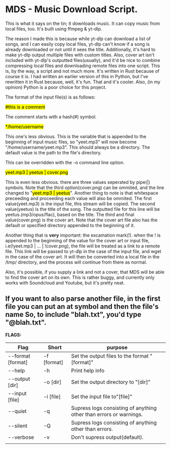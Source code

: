 # MDS - Music Download Script.

This is what it says on the tin; it downloads music. It can copy music from local files, too. It's built using ffmpeg & yt-dlp.

 The reason I made this is because while yt-dlp can download a list of songs, and I can easily copy local files, yt-dlp can't know if a song is already downloaded or not until it sees the title. Additionally, it's hard to make yt-dlp output multiple files with custom titles. Also, cover art isn't included with yt-dlp's outputted files(usually), and it'd be nice to combine compressing local files and downloading remote files into one script. This is, by the way, a script and not much more. It's written in Rust because of course it is. I had written an earlier version of this in Python, but I've rewritten it in Rust because, well, it's fun. That and it's cooler. Also, (in my opinion) Python is a poor choice for this project. 


The format of the input file(s) is as follows:

<mark>\#this is a comment</mark>

The comment starts with a hash(\#) symbol.

<mark>\*/home/username</mark>

This one's less obvious. This is the variable that is appended to the beginning of input music files, so "yeet.mp3" will now become "/home/username/yeet.mp3". This should always be a directory. The default value is the path to the file's directory.

This can be overridden with the -o command line option.

<mark>yeet.mp3 | yeetus | cover.png</mark>

 This is even less obvious. there are three values seperated by pipe(|) symbols. Note that the third option(cover.png) can be ommited, and the line changed to "<mark>yeet.mp3 | yeetus</mark>". Another thing to note is that whitespace preceeding and proceeding each value will also be ommited. The first value(yeet.mp3) is the input file, this stream will be copied. The second value(yeetus) is the title of the song. The outputted file for this line will be yeetus.(mp3/opus/flac), based on the title.  The third and final value(cover.png) is the cover art. Note that the cover art file also has the default or specified directory appended to the beginning of it. 


 Another thing that is **very** important: the excamation mark(!). when the ! is appended to the beginning of the value for the cover art or input file, i.e(!yeet.mp3 | ... | !cover.png), the file will be treated as a link to a remote file. This link will be passed to yt-dlp in the case of the input file, and wget in the case of the cover art. It will then be  converted into a local file in the /tmp/ directory, and the process will continue from there as normal. 

 Also, it's possible, if you supply a link and not a cover, that MDS will be able to find the cover art on its own. This is rather buggy, and currently only works with Soundcloud and Youtube, but it's pretty neat. 

 If you want to also parse another file, in the first file you can put an at symbol and then the file's name So, to include "blah.txt", you'd type "@blah.txt". 
--

**FLAGS:**

|Flag | Short | purpose|
|---|---|---|
|--format [format] | -f [format]| Set the output files to the format "[format]"|
|--help | -h | Print help info|
|--output [dir]| -o [dir]| Set the output directory to "[dir]"|
|--input [file]|-i [file]| Set the input file to"[file]"|
|--quiet |-q | Supress logs consisting of anything other than errors or warnings.|
|--silent|-Q | Supress logs consisting of anything other than errors.|
|--verbose|-v| Don't supress output(default).|
||

